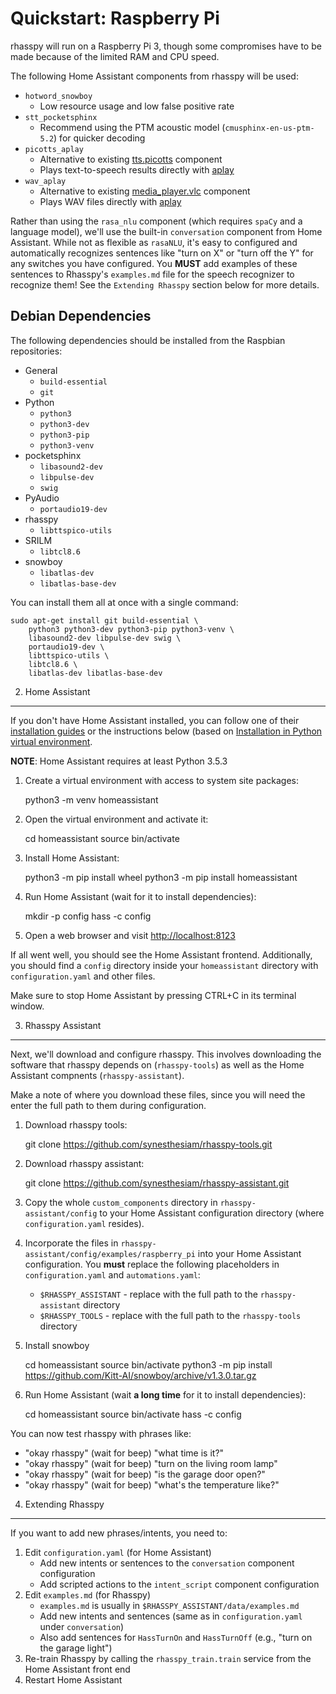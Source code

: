 Quickstart: Raspberry Pi
=============================

rhasspy will run on a Raspberry Pi 3, though some compromises have to be made
because of the limited RAM and CPU speed.

The following Home Assistant components from rhasspy will be used:
* `hotword_snowboy`
    * Low resource usage and low false positive rate
* `stt_pocketsphinx`
    * Recommend using the PTM acoustic model (`cmusphinx-en-us-ptm-5.2`) for quicker decoding
* `picotts_aplay`
    * Alternative to existing [tts.picotts](https://www.home-assistant.io/components/tts.picotts) component
    * Plays text-to-speech results directly with [aplay](https://linux.die.net/man/1/aplay)
* `wav_aplay`
    * Alternative to existing [media_player.vlc](https://www.home-assistant.io/components/media_player.vlc) component
    * Plays WAV files directly with [aplay](https://linux.die.net/man/1/aplay)
    
Rather than using the `rasa_nlu` component (which requires `spaCy` and a
language model), we'll use the built-in `conversation` component from Home
Assistant. While not as flexible as `rasaNLU`, it's easy to configured and
automatically recognizes sentences like "turn on X" or "turn off the Y" for any
switches you have configured. You **MUST** add examples of these sentences to
Rhasspy's `examples.md` file for the speech recognizer to recognize them! See
the `Extending Rhasspy` section below for more details.

Debian Dependencies
-----------------------

The following dependencies should be installed from the Raspbian repositories:

* General
    * `build-essential`
    * `git`
* Python
    * `python3`
    * `python3-dev`
    * `python3-pip`
    * `python3-venv`
* pocketsphinx
    * `libasound2-dev`
    * `libpulse-dev`
    * `swig`
* PyAudio
    * `portaudio19-dev`
* rhasspy
    * `libttspico-utils`
* SRILM
    * `libtcl8.6`
* snowboy
    * `libatlas-dev`
    * `libatlas-base-dev`
    
You can install them all at once with a single command:

    sudo apt-get install git build-essential \
        python3 python3-dev python3-pip python3-venv \
        libasound2-dev libpulse-dev swig \
        portaudio19-dev \
        libttspico-utils \
        libtcl8.6 \
        libatlas-dev libatlas-base-dev
        
2. Home Assistant
---------------------

If you don't have Home Assistant installed, you can follow one of their
[installation guides](https://www.home-assistant.io/docs/installation/) or the
instructions below (based on [Installation in Python virtual
environment](https://www.home-assistant.io/docs/installation/virtualenv/).

**NOTE**: Home Assistant requires at least Python 3.5.3

1. Create a virtual environment with access to system site packages:

    python3 -m venv homeassistant
    
2. Open the virtual environment and activate it:

    cd homeassistant
    source bin/activate
    
3. Install Home Assistant:

    python3 -m pip install wheel
    python3 -m pip install homeassistant
    
4. Run Home Assistant (wait for it to install dependencies):

    mkdir -p config
    hass -c config
    
5. Open a web browser and visit [http://localhost:8123](http://localhost:8123)

If all went well, you should see the Home Assistant frontend. Additionally, you
should find a `config` directory inside your `homeassistant` directory with
`configuration.yaml` and other files.

Make sure to stop Home Assistant by pressing CTRL+C in its terminal window.

3. Rhasspy Assistant
------------------------

Next, we'll download and configure rhasspy. This involves downloading the
software that rhasspy depends on (`rhasspy-tools`) as well as the Home Assistant
compnents (`rhasspy-assistant`).

Make a note of where you download these files, since you will need the enter the
full path to them during configuration.

1. Download rhasspy tools:

    git clone https://github.com/synesthesiam/rhasspy-tools.git
    
2. Download rhasspy assistant:

    git clone https://github.com/synesthesiam/rhasspy-assistant.git
    
3. Copy the whole `custom_components` directory in `rhasspy-assistant/config` to
   your Home Assistant configuration directory (where `configuration.yaml`
   resides).

4. Incorporate the files in `rhasspy-assistant/config/examples/raspberry_pi`
   into your Home Assistant configuration. You **must** replace the following
   placeholders in `configuration.yaml` and `automations.yaml`:
   
    * `$RHASSPY_ASSISTANT` - replace with the full path to the
      `rhasspy-assistant` directory
    * `$RHASSPY_TOOLS` - replace with the full path to the
      `rhasspy-tools` directory

5. Install snowboy

    cd homeassistant
    source bin/activate
    python3 -m pip install https://github.com/Kitt-AI/snowboy/archive/v1.3.0.tar.gz
     
6. Run Home Assistant (wait **a long time** for it to install dependencies):
 
    cd homeassistant
    source bin/activate
    hass -c config
     
You can now test rhasspy with phrases like:

* "okay rhasspy" (wait for beep) "what time is it?"
* "okay rhasspy" (wait for beep) "turn on the living room lamp"
* "okay rhasspy" (wait for beep) "is the garage door open?"
* "okay rhasspy" (wait for beep) "what's the temperature like?"

4. Extending Rhasspy
------------------------

If you want to add new phrases/intents, you need to:

1. Edit `configuration.yaml` (for Home Assistant)
    * Add new intents or sentences to the `conversation` component configuration
    * Add scripted actions to the `intent_script` component configuration 
2. Edit `examples.md` (for Rhasspy)
    * `examples.md` is usually in `$RHASSPY_ASSISTANT/data/examples.md`
    * Add new intents and sentences (same as in `configuration.yaml` under `conversation`)
    * Also add sentences for `HassTurnOn` and `HassTurnOff` (e.g., "turn on the garage light")
3. Re-train Rhasspy by calling the `rhasspy_train.train` service from the Home Assistant front end
4. Restart Home Assistant
